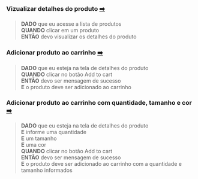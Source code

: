 
### Vizualizar detalhes do produto [:arrow_right:](http://www.automationpractice.pl/index.php?id_product=1&controller=product)

>**DADO** que eu acesse a lista de produtos <br>
>**QUANDO** clicar em um produto <br>
>**ENTÃO** devo visualizar os detalhes do produto


### Adicionar produto ao carrinho [:arrow_right:](http://www.automationpractice.pl/index.php?id_product=1&controller=product)

>**DADO** que eu esteja na tela de detalhes do produto <br>
>**QUANDO** clicar no botão Add to cart <br>
>**ENTÃO** devo ser mensagem de sucesso <br>
>**E** o produto deve ser adicionado ao carrinho


### Adicionar produto ao carrinho com quantidade, tamanho e cor [:arrow_right:](http://www.automationpractice.pl/index.php?id_product=1&controller=product)

>**DADO** que eu esteja na tela de detalhes do produto <br>
>**E** informe uma quantidade <br>
>**E** um tamanho <br>
>**E** uma cor <br>
>**QUANDO** clicar no botão Add to cart <br>
>**ENTÃO** devo ser mensagem de sucesso <br> 
>**E** o produto deve ser adicionado ao carrinho com a quantidade e tamanho informados